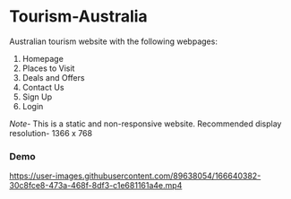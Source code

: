 # Tourism-Australia
Australian tourism website with the following webpages:
1. Homepage
2. Places to Visit
3. Deals and Offers
4. Contact Us
5. Sign Up
6. Login

*Note-* This is a static and non-responsive website. Recommended display resolution- 1366 x 768

### Demo




https://user-images.githubusercontent.com/89638054/166640382-30c8fce8-473a-468f-8df3-c1e681161a4e.mp4


